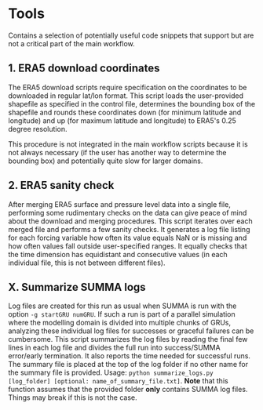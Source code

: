 # Tools
Contains a selection of potentially useful code snippets that support but are not a critical part of the main workflow.

## 1. ERA5 download coordinates
The ERA5 download scripts require specification on the coordinates to be downloaded in regular lat/lon format. This script loads the user-provided shapefile as specified in the control file, determines the bounding box of the shapefile and rounds these coordinates down (for minimum latitude and longitude) and up (for maximum latitude and longitude) to ERA5's 0.25 degree resolution. 

This procedure is not integrated in the main workflow scripts because it is not always necessary (if the user has another way to determine the bounding box) and potentially quite slow for larger domains. 


## 2. ERA5 sanity check
After merging ERA5 surface and pressure level data into a single file, performing some rudimentary checks on the data can give peace of mind about the download and merging procedures. This script iterates over each merged file and performs a few sanity checks. It generates a log file listing for each forcing variable how often its value equals NaN or is missing and how often values fall outside user-specified ranges. It equally checks that the time dimension has equidistant and consecutive values (in each individual file, this is not between different files).


## X. Summarize SUMMA logs
Log files are created for this run as usual when SUMMA is run with the option `-g startGRU numGRU`. If such a run is part of a parallel simulation where the modelling domain is divided into multiple chunks of GRUs, analyzing these individual log files for successes or graceful failures can be cumbersome. This script summarizes the log files by reading the final few lines in each log file and divides the full run into success/SUMMA error/early termination. It also reports the time needed for successful runs. The summary file is placed at the top of the log folder if no other name for the summary file is provided. Usage: `python summarize_logs.py [log_folder] [optional: name_of_summary_file.txt]`. **Note** that this function assumes that the provided folder **only** contains SUMMA log files. Things may break if this is not the case. 